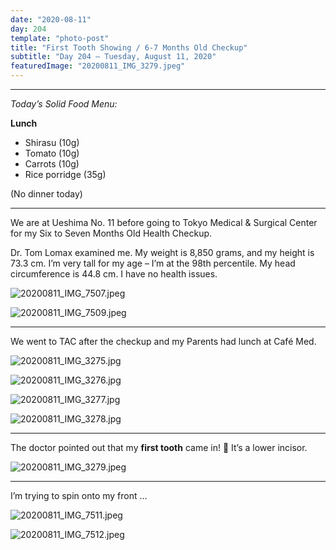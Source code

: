 ```yaml
---
date: "2020-08-11"
day: 204
template: "photo-post"
title: "First Tooth Showing / 6-7 Months Old Checkup"
subtitle: "Day 204 – Tuesday, August 11, 2020"
featuredImage: "20200811_IMG_3279.jpeg"
---
```


<hr />

_Today’s Solid Food Menu:_

**Lunch**

- Shirasu (10g)
- Tomato (10g)
- Carrots (10g)
- Rice porridge (35g)

(No dinner today)

<hr />

We are at Ueshima No. 11 before going to Tokyo Medical & Surgical Center for my Six to Seven Months Old Health Checkup.

Dr. Tom Lomax examined me. My weight is 8,850 grams, and my height is 73.3 cm. I’m very tall for my age – I’m at the 98th percentile. My head circumference is 44.8 cm. I have no health issues.

![20200811_IMG_7507.jpeg](20200811_IMG_7507.jpeg)

![20200811_IMG_7509.jpeg](20200811_IMG_7509.jpeg)

<hr />

We went to TAC after the checkup and my Parents had lunch at Café Med.

![20200811_IMG_3275.jpg](20200811_IMG_3275.jpg)

![20200811_IMG_3276.jpg](20200811_IMG_3276.jpg)

![20200811_IMG_3277.jpg](20200811_IMG_3277.jpg)

![20200811_IMG_3278.jpg](20200811_IMG_3278.jpg)

<hr />

The doctor pointed out that my <b>first tooth</b> came in! 🦷 It’s a lower incisor.

![20200811_IMG_3279.jpeg](20200811_IMG_3279.jpeg)

<hr />

I’m trying to spin onto my front …

![20200811_IMG_7511.jpeg](20200811_IMG_7511.jpeg)

![20200811_IMG_7512.jpeg](20200811_IMG_7512.jpeg)
